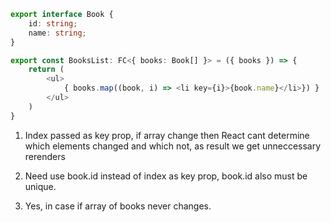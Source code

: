 ```typescript
export interface Book {
    id: string;
    name: string;
}

export const BooksList: FC<{ books: Book[] }> = ({ books }) => {
    return (
        <ul>
            { books.map((book, i) => <li key={i}>{book.name}</li>}) }
        </ul>
    )
}
```

1. Index passed as key prop, if array change then React cant determine which elements changed and which not, as result we get unneccessary rerenders

2. Need use book.id instead of index as key prop, book.id also must be unique.

3. Yes, in case if array of books never changes.
